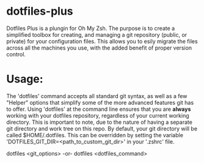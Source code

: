 # dotfiles-plus
Dotfiles Plus is a plungin for Oh My Zsh. The purpose is to create a simplified toolbox for creating, and managing a git repository (public, or private) for your configuration files. This allows you to esily migrate the files across all the machines you use, with the added benefit of proper version control.

# Usage:
The 'dotfiles' command accepts all standard git syntax, as well as a few "Helper" options that simplify some of the more advanced features git has to offer. Using 'dotfiles' at the command line ensures that you are __always__ working with your dotfiles repository, regardless of your current working directory. This is important to note, due to the nature of having a separate git directory and work tree on this repo. By default, your git directory will be called $HOME/.dotfiles. This can be overridden by setting the variable 'DOTFILES_GIT_DIR=<path_to_custom_git_dir>' in your '.zshrc' file.

dotfiles <git command> <git_options>
  -or-
dotfiles <dotfiles_command>




